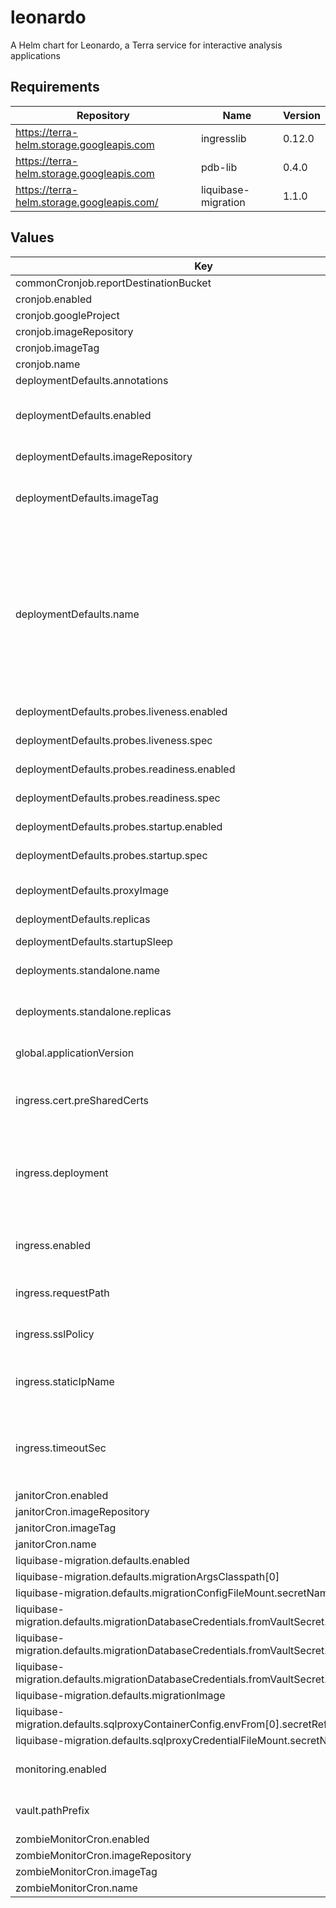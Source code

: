 # leonardo

A Helm chart for Leonardo, a Terra service for interactive analysis applications

## Requirements

| Repository | Name | Version |
|------------|------|---------|
| https://terra-helm.storage.googleapis.com | ingresslib | 0.12.0 |
| https://terra-helm.storage.googleapis.com | pdb-lib | 0.4.0 |
| https://terra-helm.storage.googleapis.com/ | liquibase-migration | 1.1.0 |

## Values

| Key | Type | Default | Description |
|-----|------|---------|-------------|
| commonCronjob.reportDestinationBucket | string | `nil` |  |
| cronjob.enabled | bool | `false` |  |
| cronjob.googleProject | string | `nil` |  |
| cronjob.imageRepository | string | `"us.gcr.io/broad-dsp-gcr-public/resource-validator"` |  |
| cronjob.imageTag | string | `"79854b1"` |  |
| cronjob.name | string | `"leonardo-resource-validator-cronjob"` |  |
| deploymentDefaults.annotations | object | `{}` |  |
| deploymentDefaults.enabled | bool | `true` | Whether a declared deployment is enabled. If false, no resources will be created |
| deploymentDefaults.imageRepository | string | `"gcr.io/broad-dsp-gcr-public/leonardo"` | Image repo to pull Leonardo images from |
| deploymentDefaults.imageTag | string | `nil` | Image tag to be used when deploying Pods @default global.applicationVersion |
| deploymentDefaults.name | Required | `nil` | A name for the deployment that will be substituted into resource definitions. Example: `"leonardo-backend"`. The deployment name will be substituted into Deployment and ConfigMap names.   Eg. "leonardo-frontend" -> "leonardo-frontend-deployment", "leonardo-frontend-cm" |
| deploymentDefaults.probes.liveness.enabled | bool | `true` |  |
| deploymentDefaults.probes.liveness.spec | object | `{"failureThreshold":30,"httpGet":{"path":"/version","port":8080},"initialDelaySeconds":15,"periodSeconds":10,"successThreshold":1,"timeoutSeconds":5}` | k8s spec of the liveness probe to deploy, if enabled |
| deploymentDefaults.probes.readiness.enabled | bool | `true` |  |
| deploymentDefaults.probes.readiness.spec | object | `{"failureThreshold":6,"httpGet":{"path":"/status","port":8080},"initialDelaySeconds":15,"periodSeconds":10,"successThreshold":1,"timeoutSeconds":5}` | k8s spec of the readiness probe to deploy, if enabled |
| deploymentDefaults.probes.startup.enabled | bool | `true` |  |
| deploymentDefaults.probes.startup.spec | object | `{"failureThreshold":1080,"httpGet":{"path":"/version","port":8080},"periodSeconds":10,"successThreshold":1,"timeoutSeconds":5}` | k8s spec of the startup probe to deploy, if enabled |
| deploymentDefaults.proxyImage | string | `"broadinstitute/openidc-proxy:tcell_3_1_0"` | Image that the OIDC proxy uses |
| deploymentDefaults.replicas | int | `0` | Number of replicas for the deployment |
| deploymentDefaults.startupSleep | int | `30` |  |
| deployments.standalone.name | string | `"leonardo"` | Name to use for the default standalone Leonardo deployment |
| deployments.standalone.replicas | int | `1` | Number of replicas in the default standalone Leonardo deployment |
| global.applicationVersion | string | `"latest"` | What version of the Leonardo application to deploy |
| ingress.cert.preSharedCerts | list | `[]` | Array of pre-shared GCP SSL certificate names to associate with the Ingress |
| ingress.deployment | string | `"leonardo"` | Name of the deployment to associate with the Ingress (should correspond to the "name" field of a deployment, under the deployments key, above) |
| ingress.enabled | bool | `true` | Whether to create Ingress, Service and associated config resources |
| ingress.requestPath | string | `"/status"` | Request path to which the probe system should connect |
| ingress.sslPolicy | string | `nil` | Name of a GCP SSL policy to associate with the Ingress |
| ingress.staticIpName | string | `nil` | Required. Name of the static IP, allocated in GCP, to associate with the Ingress |
| ingress.timeoutSec | int | `28800` | Load balancer backend timeout (Leonardo has a large backend timeout to support long-lived websockets -- see DDO-132 / IA-1665) |
| janitorCron.enabled | bool | `false` |  |
| janitorCron.imageRepository | string | `"us.gcr.io/broad-dsp-gcr-public/janitor"` |  |
| janitorCron.imageTag | string | `"79854b1"` |  |
| janitorCron.name | string | `"leonardo-janitor-cronjob"` |  |
| liquibase-migration.defaults.enabled | bool | `false` |  |
| liquibase-migration.defaults.migrationArgsClasspath[0] | string | `"$(find /leonardo -name 'leonardo*.jar')"` |  |
| liquibase-migration.defaults.migrationConfigFileMount.secretName | string | `"leonardo-backend-app-ctmpls"` |  |
| liquibase-migration.defaults.migrationDatabaseCredentials.fromVaultSecret.passwordKey | string | `"db_password"` |  |
| liquibase-migration.defaults.migrationDatabaseCredentials.fromVaultSecret.path | string | `nil` |  |
| liquibase-migration.defaults.migrationDatabaseCredentials.fromVaultSecret.usernameKey | string | `"db_user"` |  |
| liquibase-migration.defaults.migrationImage | string | `"gcr.io/broad-dsp-gcr-public/leonardo"` |  |
| liquibase-migration.defaults.sqlproxyContainerConfig.envFrom[0].secretRef.name | string | `"leonardo-backend-sqlproxy-env"` |  |
| liquibase-migration.defaults.sqlproxyCredentialFileMount.secretName | string | `"leonardo-backend-sqlproxy-ctmpls"` |  |
| monitoring.enabled | bool | `true` | Whether to enable Prometheus monitoring for Leonardo pods |
| vault.pathPrefix | string | `nil` | Vault path prefix for secrets. Required if vault.enabled. |
| zombieMonitorCron.enabled | bool | `false` |  |
| zombieMonitorCron.imageRepository | string | `"us.gcr.io/broad-dsp-gcr-public/zombie-monitor"` |  |
| zombieMonitorCron.imageTag | string | `"79854b1"` |  |
| zombieMonitorCron.name | string | `"leonardo-zombie-monitor-cronjob"` |  |
